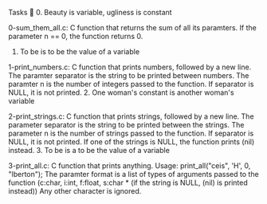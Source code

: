 Tasks 📃
0. Beauty is variable, ugliness is constant

0-sum_them_all.c: C function that returns the sum of all its paramters.
If the parameter n == 0, the function returns 0.
1. To be is to be the value of a variable

1-print_numbers.c: C function that prints numbers, followed by a new line.
The paramter separator is the string to be printed between numbers.
The paramter n is the number of integers passed to the function.
If separator is NULL, it is not printed.
2. One woman's constant is another woman's variable

2-print_strings.c: C function that prints strings, followed by a new line.
The parameter separator is the string to be printed between the strings.
The parameter n is the number of strings passed to the function.
If separator is NULL, it is not printed.
If one of the strings is NULL, the function prints (nil) instead.
3. To be is a to be the value of a variable

3-print_all.c: C function that prints anything.
Usage: print_all("ceis", 'H', 0, "lberton");
The paramter format is a list of types of arguments passed to the function (c:char, i:int, f:float, s:char * (if the string is NULL, (nil) is printed instead))
Any other character is ignored.
